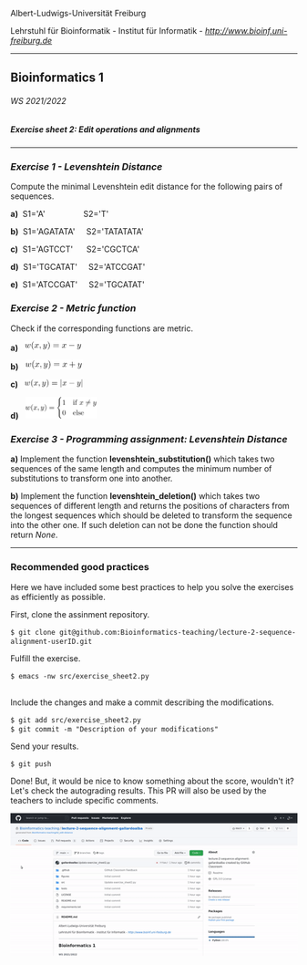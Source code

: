 Albert-Ludwigs-Universität Freiburg

Lehrstuhl für Bioinformatik - Institut für Informatik - *http://www.bioinf.uni-freiburg.de*

---
## Bioinformatics 1
###### WS 2021/2022
##### Exercise sheet 2: Edit operations and alignments
---
### _Exercise 1 - Levenshtein Distance_
Compute the minimal Levenshtein edit distance for the following pairs of sequences.

**a)** &nbsp;S1='A'&nbsp;&nbsp;&nbsp;&nbsp;&nbsp;&nbsp;&nbsp;&nbsp;&nbsp;&nbsp;&nbsp;&nbsp;&nbsp;&nbsp;&nbsp;&nbsp;&nbsp;S2='T'

**b)** &nbsp;S1='AGATATA'&nbsp;&nbsp;&nbsp;&nbsp;&nbsp;S2='TATATATA'

**c)** &nbsp;S1='AGTCCT'&nbsp;&nbsp;&nbsp;&nbsp;&nbsp;&nbsp;S2='CGCTCA'

**d)** &nbsp;S1='TGCATAT'&nbsp;&nbsp;&nbsp;&nbsp;&nbsp;S2='ATCCGAT'

**e)** &nbsp;S1='ATCCGAT'&nbsp;&nbsp;&nbsp;&nbsp;&nbsp;S2='TGCATAT'

### _Exercise 2 - Metric function_
Check if the corresponding functions are metric.

**a)** &nbsp;&nbsp;<img src="./figures/sheet2-exercise2-formula1.svg" alt="metric1" width=20%/>

**b)** &nbsp;&nbsp;<img src="./figures/sheet2-exercise2-formula2.svg" alt="metric2" width=20%/>

**c)** &nbsp;&nbsp;<img src="./figures/sheet2-exercise2-formula3.svg" alt="metric3" width=20%/>

**d)** &nbsp;&nbsp;<img src="./figures/sheet2-exercise2-formula4.svg" alt="metric4" width=25%/>


### _Exercise 3 - Programming assignment: Levenshtein Distance_

**a)** Implement the function **levenshtein_substitution()** which takes two sequences of the same length and computes the minimum number of substitutions to transform one into another.

**b)** Implement the function **levenshtein_deletion()** which takes two sequences of different length and returns the positions of characters from the longest sequences which should be deleted to transform the sequence into the other one. If such deletion can not be done the function should return *None*.

---

### Recommended good practices
Here we have included some best practices to help you solve the exercises as efficiently as possible.
    
First, clone the assinment repository.
    

```
$ git clone git@github.com:Bioinformatics-teaching/lecture-2-sequence-alignment-userID.git

```

Fulfill the exercise.


```
$ emacs -nw src/exercise_sheet2.py
    
```

Include the changes and make a commit describing the modifications.


```
$ git add src/exercise_sheet2.py
$ git commit -m "Description of your modifications"

```

 
Send your results.       


```
$ git push
```

Done! But, it would be nice to know something about the score, wouldn't it? Let's check the autograding results. This PR will also be used by the teachers to include specific comments.

<img src="./figures/sheet2_classroom.gif" alt="Autograding" width=100%/>
